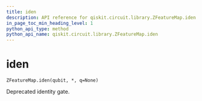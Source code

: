 ```yaml
---
title: iden
description: API reference for qiskit.circuit.library.ZFeatureMap.iden
in_page_toc_min_heading_level: 1
python_api_type: method
python_api_name: qiskit.circuit.library.ZFeatureMap.iden
---
```


# iden

<span id="qiskit.circuit.library.ZFeatureMap.iden" />

`ZFeatureMap.iden(qubit, *, q=None)`

Deprecated identity gate.

